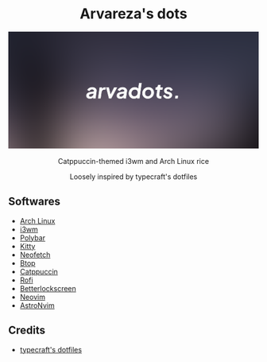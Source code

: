 <p align="center">                                                                                     
                  <h1 align="center">Arvareza's dots</h1>                                                                                    
          <img src="images/dotsbanner.png" />
                  
  </a>
</p> 
<p align="center">Catppuccin-themed i3wm and Arch Linux rice</p>
<p align="center">Loosely inspired by typecraft's dotfiles</p>
<p align="center">

## Softwares
- [Arch Linux](https://archlinux.org)
- [i3wm](https://i3wm.org/)
- [Polybar](https://github.com/polybar/polybar)
- [Kitty](https://sw.kovidgoyal.net/kitty)
- [Neofetch](https://github.com/dylanaraps/neofetch)
- [Btop](https://github.com/aristocratos/btop)
- [Catppuccin](https://github.com/catppuccin/catppuccin)
- [Rofi](https://github.com/davatorium/rofi)
- [Betterlockscreen](https://github.com/betterlockscreen/betterlockscreen)
- [Neovim](https://neovim.io/)
- [AstroNvim](https://astronvim.com/)


## Credits
- [typecraft's dotfiles](https://github.com/typecraft-dev/dotfiles)

